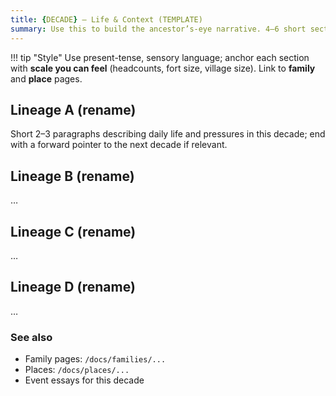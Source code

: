 ```yaml
---
title: {DECADE} — Life & Context (TEMPLATE)
summary: Use this to build the ancestor’s-eye narrative. 4–6 short sections, one per lineage or region.
---
```


!!! tip "Style"
    Use present-tense, sensory language; anchor each section with **scale you can feel** (headcounts, fort size, village size). Link to **family** and **place** pages.

## Lineage A (rename)
Short 2–3 paragraphs describing daily life and pressures in this decade; end with a forward pointer to the next decade if relevant.

## Lineage B (rename)
…

## Lineage C (rename)
…

## Lineage D (rename)
…

### See also
- Family pages: `/docs/families/...`
- Places: `/docs/places/...`
- Event essays for this decade
